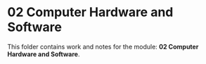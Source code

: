 # 02 Computer Hardware and Software

This folder contains work and notes for the module: **02 Computer Hardware and Software**.